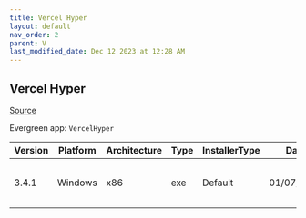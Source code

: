 ```yaml
---
title: Vercel Hyper
layout: default
nav_order: 2
parent: V
last_modified_date: Dec 12 2023 at 12:28 AM
---
```


## Vercel Hyper

[Source](https://hyper.js/)

Evergreen app: `VercelHyper`

| Version | Platform | Architecture | Type | InstallerType | Date       | Size     | URI                                                                                                                                                              |
| ------- | -------- | ------------ | ---- | ------------- | ---------- | -------- | ---------------------------------------------------------------------------------------------------------------------------------------------------------------- |
| 3.4.1   | Windows  | x86          | exe  | Default       | 01/07/2023 | 73828760 | [https://github.com/vercel/hyper/releases/download/v3.4.1/Hyper-Setup-3.4.1.exe](https://github.com/vercel/hyper/releases/download/v3.4.1/Hyper-Setup-3.4.1.exe) |

